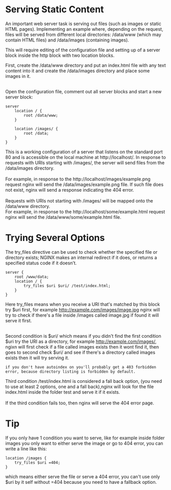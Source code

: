 # Serving Static Content
An important web server task is serving out files (such as images or static HTML pages).
Implementing an example where, depending on the request, files will be served from different local directories: /data/www (which may contain HTML files) and /data/images (containing images). <br/>

This will require editing of the configuration file and setting up of a server block inside the http block with two location blocks. <br/>

First, create the /data/www directory and put an index.html file with any text content into it and create the /data/images directory and place some images in it. <br/><br/>

Open the configuration file, comment out all server blocks and start a new server block: 
```
server 
    location / {
        root /data/www;
    }

    location /images/ {
        root /data;
    }
}
```

This is a working configuration of a server that listens on the standard port 80 and is accessible on the local machine at http://localhost/. In response to requests with URIs starting with /images/, the server will send files from the /data/images directory.<br/><br/>
For example, in response to the http://localhost/images/example.png request nginx will send the /data/images/example.png file. If such file does not exist, nginx will send a response indicating the 404 error.<br/><br/>
Requests with URIs not starting with /images/ will be mapped onto the /data/www directory.<br/>
For example, in response to the http://localhost/some/example.html request nginx will send the /data/www/some/example.html file.


# Trying Several Options
The try_files directive can be used to check whether the specified file or directory exists; NGINX makes an internal redirect if it does, or returns a specified status code if it doesn’t.

```
server {
    root /www/data;
    location / {
        try_files $uri $uri/ /test/index.html;
    }
}
```
Here try_files means when you receive a URI that's matched by this block try $uri first, for example http://example.com/images/image.jpg nginx will try to check if there's a file inside /images called image.jpg if found it will serve it first.<br/><br/>

Second condition is $uri/ which means if you didn't find the first condition $uri try the URI as a directory, for example http://example.com/images/, ngixn will first check if a file called images exists then it wont find it, then goes to second check $uri/ and see if there's a directory called images exists then it will try serving it.
```
if you don't have autoindex on you'll probably get a 403 forbidden error, because directory listing is forbidden by default.
```

Third condition /test/index.html is considered a fall back option, (you need to use at least 2 options, one and a fall back),nginx will look for the file index.html inside the folder test and serve it if it exists.<br/><br/>
If the third condition fails too, then nginx will serve the 404 error page.

# Tip
If you only have 1 condition you want to serve, like for example inside folder images you only want to either serve the image or go to 404 error, you can write a line like this:
```
location /images {
    try_files $uri =404;
}
```
which means either serve the file or serve a 404 error, you can't use only $uri by it self without =404 because you need to have a fallback option.